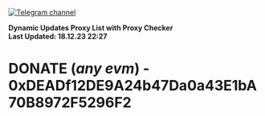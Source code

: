 [![Telegram channel](https://img.shields.io/endpoint?url=https://runkit.io/damiankrawczyk/telegram-badge/branches/master?url=https://t.me/n4z4v0d)](https://t.me/n4z4v0d) 

**Dynamic Updates Proxy List with Proxy Checker**  
**Last Updated: 18.12.23 22:27**

# DONATE (_any evm_) - 0xDEADf12DE9A24b47Da0a43E1bA70B8972F5296F2
